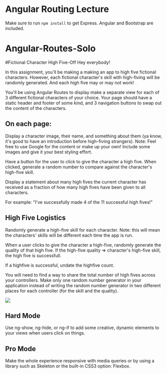 # Angular Routing Lecture

Make sure to run `npm install` to get Express. Angular and Bootstrap are included.


# Angular-Routes-Solo

#Fictional Character High Five-Off
Hey everybody!

In this assignment, you'll be making a making an app to high five fictional characters. However, each fictional character's skill with high-fiving will be randomly generated. And each high five may or may not work!

You'll be using Angular Routes to display make a separate view for each of 3 different fictional characters of your choice. Your page should have a static header and footer of some kind, and 3 navigation buttons to swap out the content of the characters.


## On each page:
Display a character image, their name, and something about them (ya know, it's good to have an introduction before high-fiving strangers).
Note: Feel free to use Google for the content or make up your own! Include some images and give it your best styling effort.

Have a button for the user to click to give the character a high five. When clicked, generate a random number to compare against the character's high-five skill.

Display a statement about many high fives the current character has received as a fraction of how many high fives have been given to all characters.

For example: "I've successfully made 4 of the 11 successful high fives!"
 
## High Five Logistics
Randomly generate a high-five skill for each character. Note: this will mean the characters' skills will be different each time the app is run.

When a user clicks to give the character a high-five, randomly generate the quality of that high five.  If the high-five quality => character's high-five skill, the high five is successfull.

If a highfive is successful, undate the highfive count.

You will need to find a way to share the total number of high fives across your controllers.
Make only one random number generator in your application instead of writing the random number generator in two different places for each controller (for the skill and the quality).

![](http://giphy.com/gifs/barack-obama-president-they-tried-TEFplLVRDMWBi)

## Hard Mode
Use ng-show, ng-hide, or ng-if to add some creative, dynamic elements to your views when users click on things.

## Pro Mode
Make the whole experience responsive with media queries or by using a library such as Skeleton or the built-in CSS3 option: Flexbox.
